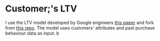 # Customer;'s LTV

I use the LTV model developed by Google engineers [this paper](https://arxiv.org/pdf/1912.07753.pdf) 
and fork from [this repo](https://github.com/google/lifetime_value). 
The model uses customers' attributes and past purchase behaviour data as input. 
b  

  